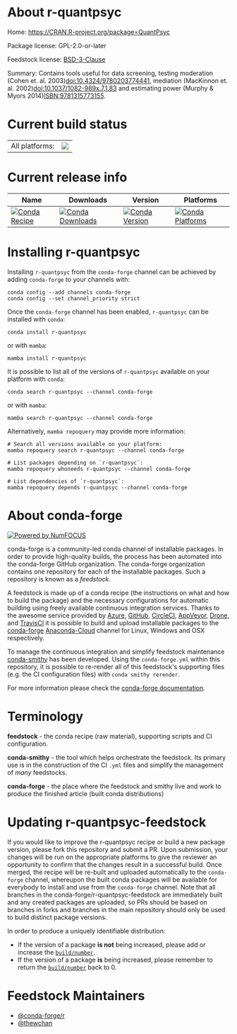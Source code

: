 About r-quantpsyc
=================

Home: https://CRAN.R-project.org/package=QuantPsyc

Package license: GPL-2.0-or-later

Feedstock license: [BSD-3-Clause](https://github.com/conda-forge/r-quantpsyc-feedstock/blob/main/LICENSE.txt)

Summary: Contains tools useful for data screening, testing moderation (Cohen et. al. 2003)<doi:10.4324/9780203774441>, mediation (MacKinnon et. al. 2002)<doi:10.1037/1082-989x.7.1.83> and estimating power (Murphy & Myors 2014)<ISBN:9781315773155>.

Current build status
====================


<table><tr><td>All platforms:</td>
    <td>
      <a href="https://dev.azure.com/conda-forge/feedstock-builds/_build/latest?definitionId=17226&branchName=main">
        <img src="https://dev.azure.com/conda-forge/feedstock-builds/_apis/build/status/r-quantpsyc-feedstock?branchName=main">
      </a>
    </td>
  </tr>
</table>

Current release info
====================

| Name | Downloads | Version | Platforms |
| --- | --- | --- | --- |
| [![Conda Recipe](https://img.shields.io/badge/recipe-r--quantpsyc-green.svg)](https://anaconda.org/conda-forge/r-quantpsyc) | [![Conda Downloads](https://img.shields.io/conda/dn/conda-forge/r-quantpsyc.svg)](https://anaconda.org/conda-forge/r-quantpsyc) | [![Conda Version](https://img.shields.io/conda/vn/conda-forge/r-quantpsyc.svg)](https://anaconda.org/conda-forge/r-quantpsyc) | [![Conda Platforms](https://img.shields.io/conda/pn/conda-forge/r-quantpsyc.svg)](https://anaconda.org/conda-forge/r-quantpsyc) |

Installing r-quantpsyc
======================

Installing `r-quantpsyc` from the `conda-forge` channel can be achieved by adding `conda-forge` to your channels with:

```
conda config --add channels conda-forge
conda config --set channel_priority strict
```

Once the `conda-forge` channel has been enabled, `r-quantpsyc` can be installed with `conda`:

```
conda install r-quantpsyc
```

or with `mamba`:

```
mamba install r-quantpsyc
```

It is possible to list all of the versions of `r-quantpsyc` available on your platform with `conda`:

```
conda search r-quantpsyc --channel conda-forge
```

or with `mamba`:

```
mamba search r-quantpsyc --channel conda-forge
```

Alternatively, `mamba repoquery` may provide more information:

```
# Search all versions available on your platform:
mamba repoquery search r-quantpsyc --channel conda-forge

# List packages depending on `r-quantpsyc`:
mamba repoquery whoneeds r-quantpsyc --channel conda-forge

# List dependencies of `r-quantpsyc`:
mamba repoquery depends r-quantpsyc --channel conda-forge
```


About conda-forge
=================

[![Powered by
NumFOCUS](https://img.shields.io/badge/powered%20by-NumFOCUS-orange.svg?style=flat&colorA=E1523D&colorB=007D8A)](https://numfocus.org)

conda-forge is a community-led conda channel of installable packages.
In order to provide high-quality builds, the process has been automated into the
conda-forge GitHub organization. The conda-forge organization contains one repository
for each of the installable packages. Such a repository is known as a *feedstock*.

A feedstock is made up of a conda recipe (the instructions on what and how to build
the package) and the necessary configurations for automatic building using freely
available continuous integration services. Thanks to the awesome service provided by
[Azure](https://azure.microsoft.com/en-us/services/devops/), [GitHub](https://github.com/),
[CircleCI](https://circleci.com/), [AppVeyor](https://www.appveyor.com/),
[Drone](https://cloud.drone.io/welcome), and [TravisCI](https://travis-ci.com/)
it is possible to build and upload installable packages to the
[conda-forge](https://anaconda.org/conda-forge) [Anaconda-Cloud](https://anaconda.org/)
channel for Linux, Windows and OSX respectively.

To manage the continuous integration and simplify feedstock maintenance
[conda-smithy](https://github.com/conda-forge/conda-smithy) has been developed.
Using the ``conda-forge.yml`` within this repository, it is possible to re-render all of
this feedstock's supporting files (e.g. the CI configuration files) with ``conda smithy rerender``.

For more information please check the [conda-forge documentation](https://conda-forge.org/docs/).

Terminology
===========

**feedstock** - the conda recipe (raw material), supporting scripts and CI configuration.

**conda-smithy** - the tool which helps orchestrate the feedstock.
                   Its primary use is in the construction of the CI ``.yml`` files
                   and simplify the management of *many* feedstocks.

**conda-forge** - the place where the feedstock and smithy live and work to
                  produce the finished article (built conda distributions)


Updating r-quantpsyc-feedstock
==============================

If you would like to improve the r-quantpsyc recipe or build a new
package version, please fork this repository and submit a PR. Upon submission,
your changes will be run on the appropriate platforms to give the reviewer an
opportunity to confirm that the changes result in a successful build. Once
merged, the recipe will be re-built and uploaded automatically to the
`conda-forge` channel, whereupon the built conda packages will be available for
everybody to install and use from the `conda-forge` channel.
Note that all branches in the conda-forge/r-quantpsyc-feedstock are
immediately built and any created packages are uploaded, so PRs should be based
on branches in forks and branches in the main repository should only be used to
build distinct package versions.

In order to produce a uniquely identifiable distribution:
 * If the version of a package **is not** being increased, please add or increase
   the [``build/number``](https://docs.conda.io/projects/conda-build/en/latest/resources/define-metadata.html#build-number-and-string).
 * If the version of a package **is** being increased, please remember to return
   the [``build/number``](https://docs.conda.io/projects/conda-build/en/latest/resources/define-metadata.html#build-number-and-string)
   back to 0.

Feedstock Maintainers
=====================

* [@conda-forge/r](https://github.com/conda-forge/r/)
* [@thewchan](https://github.com/thewchan/)

